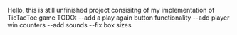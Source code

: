 Hello, this is still unfinished project consisitng of my implementation of TicTacToe game
TODO:
--add a play again button functionality
--add player win counters
--add sounds
--fix box sizes
